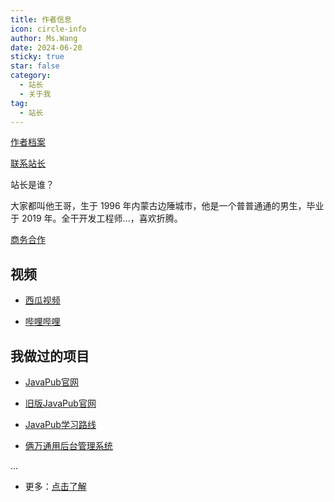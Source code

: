 ```yaml
---
title: 作者信息
icon: circle-info
author: Ms.Wang
date: 2024-06-20
sticky: true
star: false
category:
  - 站长
  - 关于我
tag:
  - 站长
---
```





[作者档案](portfolio.html)



[联系站长](connection.html)





站长是谁？

大家都叫他王哥，生于 1996 年内蒙古边陲城市，他是一个普普通通的男生，毕业于 2019 年。全干开发工程师...，喜欢折腾。








[商务合作](https://kazjsfecs3y.feishu.cn/wiki/UK1Hw4HfZi9ZfwkqK66cggoFnng)


## 视频

- [西瓜视频](https://www.ixigua.com/home/111425969015)

- [哔哩哔哩](https://space.bilibili.com/404747369)


## 我做过的项目

- [JavaPub官网](https://javapub.net.cn/)

- [旧版JavaPub官网](https://java-pub-interview.vercel.app/#/)

- [JavaPub学习路线](https://code-route-h3xxxsggd-roderts-projects.vercel.app/)

- [俩万通用后台管理系统](https://github.com/Rodert/liawan-vue)

...


- 更多：[点击了解](../star/project/)

